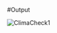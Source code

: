 #Output

![ClimaCheck1](https://github.com/RajanPandey1311/ClimaCheck/assets/130823894/95a47da5-fe0e-499d-ad0a-06f70a453b5b)


